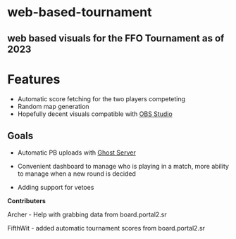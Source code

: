 # web-based-tournament
 ## web based visuals for the FFO Tournament as of 2023

# Features

- Automatic score fetching for the two players competeting 
- Random map generation
- Hopefully decent visuals compatible with [OBS  Studio](https://github.com/obsproject/obs-studio)

## Goals

- Automatic PB uploads with [Ghost Server](https://github.com/p2sr/GhostServer)

- Convenient dashboard to manage who is playing in a match, more ability to manage when a new round is decided

- Adding support for vetoes

**Contributers**

Archer - Help with grabbing data from board.portal2.sr

FifthWit - added automatic tournament scores from board.portal2.sr